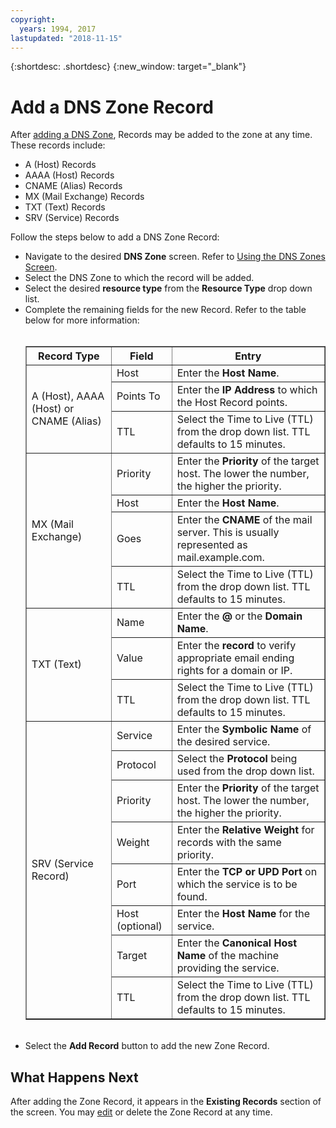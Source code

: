 ```yaml
---
copyright:
  years: 1994, 2017
lastupdated: "2018-11-15"
---
```


{:shortdesc: .shortdesc}
{:new_window: target="_blank"}

# Add a DNS Zone Record

After [adding a DNS Zone](add-dns-zone.html), Records may be added to the zone at any time. These records include:

* A (Host) Records
* AAAA (Host) Records
* CNAME (Alias) Records
* MX (Mail Exchange) Records
* TXT (Text) Records
* SRV (Service) Records

Follow the steps below to add a DNS Zone Record:

* Navigate to the desired **DNS Zone** screen. Refer to [Using the DNS Zones Screen](use-dns-zones-screen.html).
* Select the DNS Zone to which the record will be added.
* Select the desired **resource type** from the **Resource Type** drop down list.
* Complete the remaining fields for the new Record. Refer to the table below for more information:<br/><br/><table border="1"><tbody><tr><th scope="col">Record Type</th><th scope="col">Field</th><th scope="col">Entry</th></tr><tr><td rowspan="3">A (Host), AAAA (Host) or CNAME (Alias)</td><td>Host</td><td>Enter the <strong>Host Name</strong>.</td></tr><tr><td>Points To</td><td>Enter the <strong>IP Address</strong> to which the Host Record points.</td></tr><tr><td>TTL</td><td>Select the Time to Live (TTL) from the drop down list. TTL defaults to 15 minutes.</td></tr><tr><td rowspan="4">MX (Mail Exchange)</td><td>Priority</td><td>Enter the <strong>Priority</strong> of the target host. The lower the number, the higher the priority.</td></tr><tr><td>Host</td><td>Enter the <strong>Host Name</strong>.</td></tr><tr><td>Goes</td><td>Enter the <strong>CNAME</strong> of the mail server. This is usually represented as mail.example.com.</td></tr><tr><td>TTL</td><td>Select the Time to Live (TTL) from the drop down list. TTL defaults to 15 minutes.</td></tr><tr><td rowspan="3">TXT (Text)</td><td>Name</td><td>Enter the <strong>@</strong> or the <strong>Domain Name</strong>.</td></tr><tr><td>Value</td><td>Enter the <strong>record</strong> to verify appropriate email ending rights for a domain or IP.</td></tr><tr><td>TTL</td><td>Select the Time to Live (TTL) from the drop down list. TTL defaults to 15 minutes.</td></tr><tr><td rowspan="8">SRV (Service Record)</td><td>Service</td><td>Enter the <strong>Symbolic Name</strong> of the desired service.</td></tr><tr><td>Protocol</td><td>Select the <strong>Protocol</strong> being used from the drop down list.</td></tr><tr><td>Priority</td><td>Enter the <strong>Priority</strong> of the target host. The lower the number, the higher the priority.</td></tr><tr><td>Weight</td><td>Enter the <strong>Relative Weight</strong> for records with the same priority.</td></tr><tr><td>Port</td><td>Enter the <strong>TCP or UPD Port</strong> on which the service is to be found.</td></tr><tr><td>Host (optional)</td><td>Enter the <strong>Host Name</strong> for the service.</td></tr><tr><td>Target</td><td>Enter the <strong>Canonical Host Name</strong> of the machine providing the service.</td></tr><tr><td>TTL</td><td>Select the Time to Live (TTL) from the drop down list. TTL defaults to 15 minutes.</td></tr></tbody></table><br/>
* Select the **Add Record** button to add the new Zone Record.

## What Happens Next

After adding the Zone Record, it appears in the **Existing Records** section of the screen. You may [edit](edit-dns-zone-record.html) or delete the Zone Record at any time.
